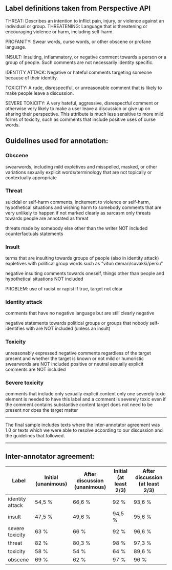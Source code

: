 ## Label definitions taken from Perspective API

THREAT: Describes an intention to inflict pain, injury, or violence against an individual or group.
THREATENING: Language that is threatening or encouraging violence or harm, including self-harm.

PROFANITY: Swear words, curse words, or other obscene or profane language.

INSULT: Insulting, inflammatory, or negative comment towards a person or a group of people. Such comments are not necessarily identity specific.

IDENTITY ATTACK: Negative or hateful comments targeting someone because of their identity.

TOXICITY: A rude, disrespectful, or unreasonable comment that is likely to make people leave a discussion.

SEVERE TOXICITY: A very hateful, aggressive, disrespectful comment or otherwise very likely to make a user leave a discussion or give up on sharing their perspective. This attribute is much less sensitive to more mild forms of toxicity, such as comments that include positive uses of curse words.

## Guidelines used for annotation:

### Obscene

swearwords, including mild expletives and misspelled, masked, or other variations
sexually explicit words/terminology that are not topically or contextually appropriate

### Threat

suicidal or self-harm comments, incitement to violence or self-harm, hypothetical situations and wishing harm to somebody
comments that are very unlikely to happen if not marked clearly as sarcasm
only threats towards people are annotated as threat

threats made by somebody else other than the writer NOT included
counterfactuals statements <!--- as in "if I was there I would have..." --->


### Insult

terms that are insulting towards groups of people (also in identity attack)
expletives with political group words such as "vitun demari/suvakki/persu"

negative insulting comments towards oneself, things other than people and hypothetical situations NOT included

PROBLEM: use of racist or rapist if true, target not clear

### Identity attack

comments that have no negative language but are still clearly negative

negative statements towards political groups or groups that nobody self-identifies with are NOT included (unless an insult)

### Toxicity

unreasonably expressed negative comments regardless of the target present and whether the target is known or not
mild or humoristic swearwords are NOT included
positive or neutral sexually explicit comments are NOT included

### Severe toxicity

comments that include only sexually explicit content
only one severely toxic element is needed to have this label and a comment is severely toxic even if the comment contains substantive content
target does not need to be present nor does the target matter


---

The final sample includes texts where the inter-annotator agreement was 1.0 or texts which we were able to resolve according to our discussion and the guidelines that followed.

---

## Inter-annotator agreement:

| Label | Initial (unanimous) | After discussion (unanimous) | Initial (at least 2/3) | After discussion (at least 2/3) |
|------ | ------------------- | ---------------------------- | ---------------------- | ------------------------------- |
| identity attack | 54,5 %  | 66,6 %  | 92 %  |  93,6 % |
| insult | 47,5 %   |  49,6 % |  94,5 % | 95,6 %  |
| severe toxicity | 63 %   | 66 %  |  92 % |   96,6 %   |
| threat |  82 %   | 80,3 %   |  98 % |  97,3 %   |
| toxicity | 58 %   | 54 %   |  64 %  |  89,6 %  |
| obscene | 69 %   | 62 %  |  97 %  | 96 % |



<!---
### Initial agreement

200 comments:

identity attack

     16 0.3333333333333333
     75 0.6666666666666666
    109 1.0

    unanimous: 54,5 %
    atleast 2/3: 92 %


insult
    
    11 0.3333333333333333
     94 0.6666666666666666
     95 1.0

    unanimous: 47,5 %
    atleast 2/3: 94,5 %


severe toxicity

     16 0.3333333333333333
     58 0.6666666666666666
    126 1.0

    unanimous: 63 %
    atleast 2/3: 92 %


threat

    4 0.3333333333333333
     32 0.6666666666666666
    164 1.0


    unanimous: 82 %
    atleast 2/3: 98 %

toxicity

    14 0.3333333333333333
     70 0.6666666666666666
    116 1.0

    unanimous: 58 %
    atleast 2/3: 93 %


100 comments:

obscene

    3 0.3333333333333333
     28 0.6666666666666666
     69 1.0

    unanimous: 69 %
    atleast 2/3: 97 %


### Agreement after discussion

300 comments:

identity attack

    19 0.3333333333333333
     81 0.6666666666666666
    200 1.0

    unanimous: 66,6 %
    atleast 2/3: 93,6 %

insult

     13 0.3333333333333333
    138 0.6666666666666666
    149 1.0
    
    unanimous: 49,6 %
    atleast 2/3: 95,6 %

severe toxicity

    10 0.3333333333333333
     92 0.6666666666666666
    198 1.0
 
    unanimous: 66 %
    atleast 2/3: 96,6 %

threat

      8 0.3333333333333333
     51 0.6666666666666666
    241 1.0

    unanimous: 80,3 %
    atleast 2/3: 97,3 %

toxicity

     31 0.3333333333333333
    107 0.6666666666666666
    162 1.0

    unanimous: 54 %
    atleast 2/3: 89,6 %

400 comments:

obscene

     16 0.3333333333333333
    136 0.6666666666666666
    248 1.0
    
    unanimous: 62 %
    atleast 2/3: 96 %

--->
